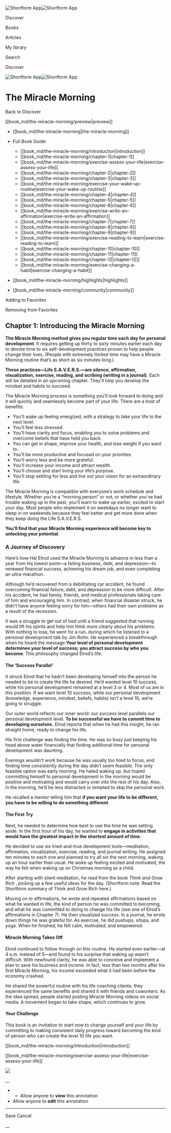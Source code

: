 ![Shortform App](/img/logo.36a2399e.svg)![Shortform App](/img/logo-dark.70c1b072.svg)

Discover

Books

Articles

My library

Search

Discover

![Shortform App](/img/logo.36a2399e.svg)![Shortform App](/img/logo-dark.70c1b072.svg)

# The Miracle Morning

Back to Discover

[[book_md/the-miracle-morning/preview|preview]]

  * [[book_md/the-miracle-morning|the-miracle-morning]]
  * Full Book Guide

    * [[book_md/the-miracle-morning/introduction|introduction]]
    * [[book_md/the-miracle-morning/chapter-1|chapter-1]]
    * [[book_md/the-miracle-morning/exercise-assess-your-life|exercise-assess-your-life]]
    * [[book_md/the-miracle-morning/chapter-2|chapter-2]]
    * [[book_md/the-miracle-morning/chapter-3|chapter-3]]
    * [[book_md/the-miracle-morning/exercise-your-wake-up-routine|exercise-your-wake-up-routine]]
    * [[book_md/the-miracle-morning/chapter-4|chapter-4]]
    * [[book_md/the-miracle-morning/chapter-5|chapter-5]]
    * [[book_md/the-miracle-morning/chapter-6|chapter-6]]
    * [[book_md/the-miracle-morning/exercise-write-an-affirmation|exercise-write-an-affirmation]]
    * [[book_md/the-miracle-morning/chapter-7|chapter-7]]
    * [[book_md/the-miracle-morning/chapter-8|chapter-8]]
    * [[book_md/the-miracle-morning/chapter-9|chapter-9]]
    * [[book_md/the-miracle-morning/exercise-reading-to-learn|exercise-reading-to-learn]]
    * [[book_md/the-miracle-morning/chapter-10|chapter-10]]
    * [[book_md/the-miracle-morning/chapter-11|chapter-11]]
    * [[book_md/the-miracle-morning/chapter-12|chapter-12]]
    * [[book_md/the-miracle-morning/exercise-changing-a-habit|exercise-changing-a-habit]]
  * [[book_md/the-miracle-morning/highlights|highlights]]
  * [[book_md/the-miracle-morning/community|community]]



Adding to Favorites 

Removing from Favorites 

## Chapter 1: Introducing the Miracle Morning

**The Miracle Morning method gives you regular time each day for personal development**. It requires getting up thirty to sixty minutes earlier each day to devote time to six self-development practices proven to help people change their lives. (People with extremely limited time may have a Miracle Morning routine that’s as short as six minutes long.)

**These practices—Life S.A.V.E.R.S.—are silence, affirmation, visualization, exercise, reading, and scribing (writing in a journal)**. Each will be detailed in an upcoming chapter. They’ll help you develop the mindset and habits to succeed.

The Miracle Morning process is something you’ll look forward to doing and it will quickly and seamlessly become part of your life. There are a host of benefits:

  * You’ll wake up feeling energized, with a strategy to take your life to the next level.
  * You’ll feel less stressed.
  * You’ll have clarity and focus, enabling you to solve problems and overcome beliefs that have held you back.
  * You can get in shape, improve your health, and lose weight if you want to.
  * You’ll be more productive and focused on your priorities
  * You’ll worry less and be more grateful.
  * You’ll increase your income and attract wealth.
  * You’ll choose and start living your life’s purpose.
  * You’ll stop settling for less and live out your vision for an extraordinary life.



The Miracle Morning is compatible with everyone’s work schedule and lifestyle. Whether you’re a “morning person” or not, or whether you’ve had trouble waking up in the past, you’ll learn to wake up earlier, excited to start your day. Most people who implement it on weekdays no longer want to sleep in on weekends because they feel better and get more done when they keep doing the Life S.A.V.E.R.S.

**You’ll find that your Miracle Morning experience will become key to unlocking your potential**.

### A Journey of Discovery

Here’s how Hal Elrod used the Miracle Morning to advance in less than a year from his lowest point—a failing business, debt, and depression—to renewed financial success, achieving his dream job, and even completing an ultra-marathon.

Although he’d recovered from a debilitating car accident, he found overcoming financial failure, debt, and depression to be more difficult. After his accident, he had family, friends, and medical professionals taking care of him and encouraging him. In contrast, when financial disaster struck, he didn’t have anyone feeling sorry for him—others had their own problems as a result of the recession.

It was a struggle to get out of bed until a friend suggested that running would lift his spirits and help him think more clearly about his problems. With nothing to lose, he went for a run, during which he listened to a personal development talk by Jim Rohn. He experienced a breakthrough when he heard the message:**Your level of personal development determines your level of success; you attract success by who you become**. This philosophy changed Elrod’s life.

#### The ‘Success Parallel’

It struck Elrod that he hadn’t been developing himself into the person he needed to be to create the life he desired. He’d wanted level 10 success, while his personal development remained at a level 3 or 4. Most of us are in this position. If we want level 10 success, while our personal development (knowledge, experience, mindset, beliefs, habits) isn’t a level 10, we’re going to struggle.

Our outer world reflects our inner world: our success level parallels our personal development level. **To be successful we have to commit time to developing ourselves.** Elrod reports that when he had this insight, he ran straight home, ready to change his life.

His first challenge was finding the time. He was so busy just keeping his head above water financially that finding additional time for personal development was daunting.

Evenings wouldn’t work because he was usually too tired to focus, and finding time consistently during the day didn’t seem feasible. The only feasible option was early morning. He hated waking up, but hoped committing himself to personal development in the morning would be positive and motivating and would carry over into the rest of his day. Also, in the morning, he’d be less distracted or tempted to skip the personal work.

He recalled a mentor telling him that **if you want your life to be different, you have to be willing to _do_ something different**.

#### The First Try

Next, he needed to determine how best to use the time he was setting aside. In the first hour of his day, he wanted to **engage in activities that would have the greatest impact in the shortest amount of time.**

He decided to use six tried-and-true development tools—meditation, affirmation, visualization, exercise, reading, and journal writing. He assigned ten minutes to each one and planned to try all six the next morning, waking up an hour earlier than usual. He woke up feeling excited and motivated, the way he felt when waking up on Christmas morning as a child.

After starting with silent meditation, he read from the book _Think and Grow Rich_ , picking up a few useful ideas for the day. (Shortform note: Read the Shortform summary of Think and Grow Rich here.)

Moving on to affirmations, he wrote and repeated affirmations based on what he wanted in life, the kind of person he was committed to becoming, and what he was committed to doing to change his life (see one of Elrod’s affirmations in Chapter 7). He then visualized success. In a journal, he wrote down things he was grateful for. As exercise, he did pushups, situps, and yoga. When he finished, he felt calm, motivated, and empowered.

#### Miracle Morning Takes Off

Elrod continued to follow through on this routine. He started even earlier—at 4 a.m. instead of 5—and found to his surprise that waking up wasn’t difficult. With newfound clarity, he was able to conceive and implement a plan to save his business and income. In fact, less than two months after his first Miracle Morning, his income exceeded what it had been before the economy crashed.

He shared the powerful routine with his life coaching clients; they experienced the same benefits and shared it with friends and coworkers. As the idea spread, people started posting Miracle Morning videos on social media. A movement began to take shape, which continues to grow.

#### Your Challenge

This book is an invitation to start now to change yourself and your life by committing to making consistent daily progress toward becoming the kind of person who can create the level 10 life you want.

[[book_md/the-miracle-morning/introduction|introduction]]

[[book_md/the-miracle-morning/exercise-assess-your-life|exercise-assess-your-life]]

![](https://bat.bing.com/action/0?ti=56018282&Ver=2&mid=887bdb67-736a-40fa-8bd0-23ce0731ed9e&sid=1711133063fa11eebdec89a8b8ae3bbc&vid=171147a063fa11eea7440fcfeb230d96&vids=0&msclkid=N&pi=0&lg=en-US&sw=800&sh=600&sc=24&nwd=1&tl=Shortform%20%7C%20Book&p=https%3A%2F%2Fwww.shortform.com%2Fapp%2Fbook%2Fthe-miracle-morning%2Fchapter-1&r=&lt=424&evt=pageLoad&sv=1&rn=290642)

__

  *   * Allow anyone to **view** this annotation
  * Allow anyone to **edit** this annotation



* * *

Save Cancel

__



